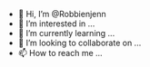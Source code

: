 - 👋 Hi, I’m @Robbienjenn
- 👀 I’m interested in ...
- 🌱 I’m currently learning ...
- 💞️ I’m looking to collaborate on ...
- 📫 How to reach me ...

<!---
Robbienjenn/Robbienjenn is a ✨ special ✨ repository because its `README.md` (this file) appears on your GitHub profile.
You can click the Preview link to take a look at your changes.
--->
